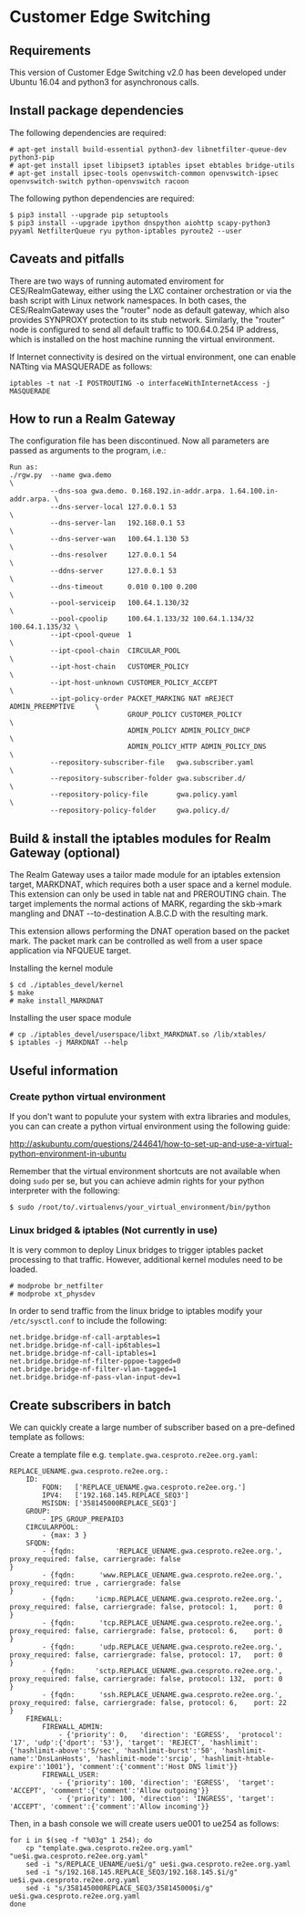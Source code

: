 # Customer Edge Switching

## Requirements

This version of Customer Edge Switching v2.0 has been developed under
Ubuntu 16.04 and python3 for asynchronous calls.


## Install package dependencies

The following dependencies are required:

```
# apt-get install build-essential python3-dev libnetfilter-queue-dev python3-pip
# apt-get install ipset libipset3 iptables ipset ebtables bridge-utils
# apt-get install ipsec-tools openvswitch-common openvswitch-ipsec openvswitch-switch python-openvswitch racoon
```


The following python dependencies are required:

```
$ pip3 install --upgrade pip setuptools
$ pip3 install --upgrade ipython dnspython aiohttp scapy-python3 pyyaml NetfilterQueue ryu python-iptables pyroute2 --user
```

## Caveats and pitfalls

There are two ways of running automated enviroment for CES/RealmGateway, either using the LXC container orchestration or via the bash script with Linux network namespaces.
In both cases, the CES/RealmGateway uses the "router" node as default gateway, which also provides SYNPROXY protection to its stub network. Similarly, the "router" node
is configured to send all default traffic to 100.64.0.254 IP address, which is installed on the host machine running the virtual environment.

If Internet connectivity is desired on the virtual environment, one can enable NATting via MASQUERADE as follows:

```
iptables -t nat -I POSTROUTING -o interfaceWithInternetAccess -j MASQUERADE
```

## How to run a Realm Gateway

The configuration file has been discontinued. Now all parameters are passed as arguments to the program, i.e.:

```
Run as:
./rgw.py  --name gwa.demo                                                    \
          --dns-soa gwa.demo. 0.168.192.in-addr.arpa. 1.64.100.in-addr.arpa. \
          --dns-server-local 127.0.0.1 53                                    \
          --dns-server-lan   192.168.0.1 53                                  \
          --dns-server-wan   100.64.1.130 53                                 \
          --dns-resolver     127.0.0.1 54                                    \
          --ddns-server      127.0.0.1 53                                    \
          --dns-timeout      0.010 0.100 0.200                               \
          --pool-serviceip   100.64.1.130/32                                 \
          --pool-cpoolip     100.64.1.133/32 100.64.1.134/32 100.64.1.135/32 \
          --ipt-cpool-queue  1                                               \
          --ipt-cpool-chain  CIRCULAR_POOL                                   \
          --ipt-host-chain   CUSTOMER_POLICY                                 \
          --ipt-host-unknown CUSTOMER_POLICY_ACCEPT                          \
          --ipt-policy-order PACKET_MARKING NAT mREJECT ADMIN_PREEMPTIVE     \
                             GROUP_POLICY CUSTOMER_POLICY                    \
                             ADMIN_POLICY ADMIN_POLICY_DHCP                  \
                             ADMIN_POLICY_HTTP ADMIN_POLICY_DNS              \
          --repository-subscriber-file   gwa.subscriber.yaml                 \
          --repository-subscriber-folder gwa.subscriber.d/                   \
          --repository-policy-file       gwa.policy.yaml                     \
          --repository-policy-folder     gwa.policy.d/
```

## Build & install the iptables modules for Realm Gateway (optional)

The Realm Gateway uses a tailor made module for an iptables extension target, MARKDNAT, which requires both a user space and a kernel module.
This extension can only be used in table nat and PREROUTING chain. The target implements the normal actions
of MARK, regarding the skb->mark mangling and DNAT --to-destination A.B.C.D with the resulting mark.

This extension allows performing the DNAT operation based on the packet mark.
The packet mark can be controlled as well from a user space application via NFQUEUE target.

Installing the kernel module

```
$ cd ./iptables_devel/kernel
$ make
# make install_MARKDNAT
```

Installing the user space module

```
# cp ./iptables_devel/userspace/libxt_MARKDNAT.so /lib/xtables/
$ iptables -j MARKDNAT --help
```


## Useful information

### Create python virtual environment

If you don't want to populute your system with extra libraries and modules, you can can create a python virtual environment using the following guide:

http://askubuntu.com/questions/244641/how-to-set-up-and-use-a-virtual-python-environment-in-ubuntu

Remember that the virtual environment shortcuts are not available when doing ```sudo``` per se, but you can achieve admin rights for your python interpreter with the following:

```
$ sudo /root/to/.virtualenvs/your_virtual_environment/bin/python
```

### Linux bridged & iptables (Not currently in use)

It is very common to deploy Linux bridges to trigger iptables packet processing to that traffic.
However, additional kernel modules need to be loaded.

```
# modprobe br_netfilter
# modprobe xt_physdev
```

In order to send traffic from the linux bridge to iptables modify your ```/etc/sysctl.conf``` to include the following:

```
net.bridge.bridge-nf-call-arptables=1
net.bridge.bridge-nf-call-ip6tables=1
net.bridge.bridge-nf-call-iptables=1
net.bridge.bridge-nf-filter-pppoe-tagged=0
net.bridge.bridge-nf-filter-vlan-tagged=1
net.bridge.bridge-nf-pass-vlan-input-dev=1
```


## Create subscribers in batch

We can quickly create a large number of subscriber based on a pre-defined template as follows:

Create a template file e.g. ```template.gwa.cesproto.re2ee.org.yaml```:

```
REPLACE_UENAME.gwa.cesproto.re2ee.org.:
    ID:
        FQDN:   ['REPLACE_UENAME.gwa.cesproto.re2ee.org.']
        IPV4:   ['192.168.145.REPLACE_SEQ3']
        MSISDN: ['358145000REPLACE_SEQ3']
    GROUP:
        - IPS_GROUP_PREPAID3
    CIRCULARPOOL:
        - {max: 3 }
    SFQDN:
        - {fqdn:          'REPLACE_UENAME.gwa.cesproto.re2ee.org.',  proxy_required: false, carriergrade: false                             }
        - {fqdn:      'www.REPLACE_UENAME.gwa.cesproto.re2ee.org.',  proxy_required: true , carriergrade: false                             }
        - {fqdn:     'icmp.REPLACE_UENAME.gwa.cesproto.re2ee.org.',  proxy_required: false, carriergrade: false, protocol: 1,    port: 0    }
        - {fqdn:      'tcp.REPLACE_UENAME.gwa.cesproto.re2ee.org.',  proxy_required: false, carriergrade: false, protocol: 6,    port: 0    }
        - {fqdn:      'udp.REPLACE_UENAME.gwa.cesproto.re2ee.org.',  proxy_required: false, carriergrade: false, protocol: 17,   port: 0    }
        - {fqdn:     'sctp.REPLACE_UENAME.gwa.cesproto.re2ee.org.',  proxy_required: false, carriergrade: false, protocol: 132,  port: 0    }
        - {fqdn:      'ssh.REPLACE_UENAME.gwa.cesproto.re2ee.org.',  proxy_required: false, carriergrade: false, protocol: 6,    port: 22   }
    FIREWALL:
        FIREWALL_ADMIN:
            - {'priority': 0,   'direction': 'EGRESS',  'protocol': '17', 'udp':{'dport': '53'}, 'target': 'REJECT', 'hashlimit': {'hashlimit-above':'5/sec', 'hashlimit-burst':'50', 'hashlimit-name':'DnsLanHosts', 'hashlimit-mode':'srcip', 'hashlimit-htable-expire':'1001'}, 'comment':{'comment':'Host DNS limit'}}
        FIREWALL_USER:
            - {'priority': 100, 'direction': 'EGRESS',  'target': 'ACCEPT', 'comment':{'comment':'Allow outgoing'}}
            - {'priority': 100, 'direction': 'INGRESS', 'target': 'ACCEPT', 'comment':{'comment':'Allow incoming'}}
```

Then, in a bash console we will create users ue001 to ue254 as follows:

```
for i in $(seq -f "%03g" 1 254); do
    cp "template.gwa.cesproto.re2ee.org.yaml" "ue$i.gwa.cesproto.re2ee.org.yaml"
	sed -i "s/REPLACE_UENAME/ue$i/g" ue$i.gwa.cesproto.re2ee.org.yaml
	sed -i "s/192.168.145.REPLACE_SEQ3/192.168.145.$i/g" ue$i.gwa.cesproto.re2ee.org.yaml
	sed -i "s/358145000REPLACE_SEQ3/358145000$i/g" ue$i.gwa.cesproto.re2ee.org.yaml
done

```
